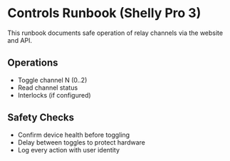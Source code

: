 # Controls Runbook (Shelly Pro 3)

This runbook documents safe operation of relay channels via the website and API.

## Operations
- Toggle channel N (0..2)
- Read channel status
- Interlocks (if configured)

## Safety Checks
- Confirm device health before toggling
- Delay between toggles to protect hardware
- Log every action with user identity
